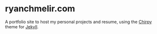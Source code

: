 <!-- markdownlint-disable-next-line -->
  <!-- markdownlint-disable-next-line -->
  # ryanchmelir.com

  A portfolio site to host my personal projects and resume, using the [Chirpy](https://github.com/cotes2020/jekyll-theme-chirpy) theme for [Jekyll](https://jekyllrb.com).
